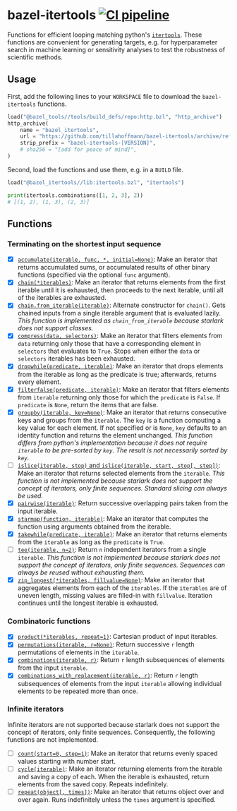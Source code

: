 # bazel-itertools [![CI pipeline](https://github.com/tillahoffmann/bazel-itertools/actions/workflows/main.yml/badge.svg)](https://github.com/tillahoffmann/bazel-itertools/actions/workflows/main.yml)

Functions for efficient looping matching python's [`itertools`](https://docs.python.org/3/library/itertools.html). These functions are convenient for generating targets, e.g. for hyperparameter search in machine learning or sensitivity analyses to test the robustness of scientific methods.

## Usage

First, add the following lines to your `WORKSPACE` file to download the `bazel-itertools` functions.

```python
load("@bazel_tools//tools/build_defs/repo:http.bzl", "http_archive")
http_archive(
    name = "bazel_itertools",
    url = "https://github.com/tillahoffmann/bazel-itertools/archive/refs/tags/[VERSION].tar.gz",
    strip_prefix = "bazel-itertools-[VERSION]",
    # sha256 = "[add for peace of mind]",
)
```

Second, load the functions and use them, e.g. in a `BUILD` file.

```python
load("@bazel_itertools//lib:itertools.bzl", "itertools")

print(itertools.combinations([1, 2, 3], 2))
# [(1, 2), (1, 3), (2, 3)]
```

## Functions

### Terminating on the shortest input sequence

- [x] [`accumulate(iterable, func, *, initial=None)`](https://docs.python.org/3/library/itertools.html#itertools.accumulate): Make an iterator that returns accumulated sums, or accumulated results of other binary functions (specified via the optional `func` argument).
- [x] [`chain(*iterables)`](https://docs.python.org/3/library/itertools.html#itertools.chain): Make an iterator that returns elements from the first iterable until it is exhausted, then proceeds to the next iterable, until all of the iterables are exhausted.
- [x] [`chain.from_iterable(iterable)`](https://docs.python.org/3/library/itertools.html#itertools.chain.from_iterable): Alternate constructor for `chain()`. Gets chained inputs from a single iterable argument that is evaluated lazily. _This function is implemented as `chain_from_iterable` because starlark does not support classes._
- [x] [`compress(data, selectors)`](https://docs.python.org/3/library/itertools.html#itertools.compress): Make an iterator that filters elements from `data` returning only those that have a corresponding element in `selectors` that evaluates to `True`. Stops when either the `data` or `selectors` iterables has been exhausted.
- [x] [`dropwhile(predicate, iterable)`](https://docs.python.org/3/library/itertools.html#itertools.dropwhile): Make an iterator that drops elements from the iterable as long as the predicate is true; afterwards, returns every element.
- [x] [`filterfalse(predicate, iterable)`](https://docs.python.org/3/library/itertools.html#itertools.filterfalse): Make an iterator that filters elements from `iterable` returning only those for which the `predicate` is `False`. If `predicate` is `None`, return the items that are false.
- [x] [`groupby(iterable, key=None)`](https://docs.python.org/3/library/itertools.html#itertools.groupby): Make an iterator that returns consecutive keys and groups from the `iterable`. The `key` is a function computing a key value for each element. If not specified or is `None`, `key` defaults to an identity function and returns the element unchanged. _This function differs from python's implementation because it does not require `iterable` to be pre-sorted by `key`. The result is not necessarily sorted by `key`._
- [ ] [`islice(iterable, stop)` and `islice(iterable, start, stop[, step])`](https://docs.python.org/3/library/itertools.html#itertools.islice): Make an iterator that returns selected elements from the `iterable`. _This function is not implemented because starlark does not support the concept of iterators, only finite sequences. Standard slicing can always be used._
- [x] [`pairwise(iterable)`](https://docs.python.org/3/library/itertools.html#itertools.pairwise): Return successive overlapping pairs taken from the input iterable.
- [x] [`starmap(function, iterable)`](https://docs.python.org/3/library/itertools.html#itertools.starmap): Make an iterator that computes the function using arguments obtained from the iterable.
- [x] [`takewhile(predicate, iterable)`](https://docs.python.org/3/library/itertools.html#itertools.takewhile): Make an iterator that returns elements from the `iterable` as long as the `predicate` is `True`.
- [ ] [`tee(iterable, n=2)`](https://docs.python.org/3/library/itertools.html#itertools.tee): Return `n` independent iterators from a single `iterable`. _This function is not implemented because starlark does not support the concept of iterators, only finite sequences. Sequences can always be reused without exhausting them._
- [x] [`zip_longest(*iterables, fillvalue=None)`](https://docs.python.org/3/library/itertools.html#itertools.zip_longest): Make an iterator that aggregates elements from each of the `iterables`. If the `iterables` are of uneven length, missing values are filled-in with `fillvalue`. Iteration continues until the longest iterable is exhausted.

### Combinatoric functions

- [x] [`product(*iterables, repeat=1)`](https://docs.python.org/3/library/itertools.html#itertools.product): Cartesian product of input iterables.
- [x] [`permutations(iterable, r=None)`](https://docs.python.org/3/library/itertools.html#itertools.permutations): Return successive `r` length permutations of elements in the `iterable`.
- [x] [`combinations(iterable, r)`](https://docs.python.org/3/library/itertools.html#itertools.combinations): Return `r` length subsequences of elements from the input `iterable`.
- [x] [`combinations_with_replacement(iterable, r)`](https://docs.python.org/3/library/itertools.html#itertools.combinations_with_replacement): Return `r` length subsequences of elements from the input `iterable` allowing individual elements to be repeated more than once.

### Infinite iterators

Infinite iterators are not supported because starlark does not support the concept of iterators, only finite sequences. Consequently, the following functions are not implemented.

- [ ] [`count(start=0, step=1)`](https://docs.python.org/3/library/itertools.html#itertools.count): Make an iterator that returns evenly spaced values starting with number start.
- [ ] [`cycle(iterable)`](https://docs.python.org/3/library/itertools.html#itertools.cycle): Make an iterator returning elements from the iterable and saving a copy of each. When the iterable is exhausted, return elements from the saved copy. Repeats indefinitely.
- [ ] [`repeat(object[, times])`](https://docs.python.org/3/library/itertools.html#itertools.repeat): Make an iterator that returns object over and over again. Runs indefinitely unless the `times` argument is specified.
